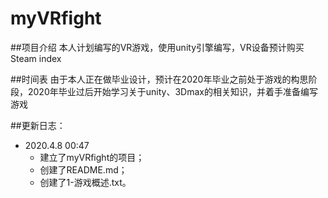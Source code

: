 # myVRfight

##项目介绍
本人计划编写的VR游戏，使用unity引擎编写，VR设备预计购买Steam index  

##时间表
由于本人正在做毕业设计，预计在2020年毕业之前处于游戏的构思阶段，2020年毕业过后开始学习关于unity、3Dmax的相关知识，并着手准备编写游戏  

##更新日志：

* 2020.4.8 00:47
  * 建立了myVRfight的项目；
  * 创建了README.md；
  * 创建了1-游戏概述.txt。
  
